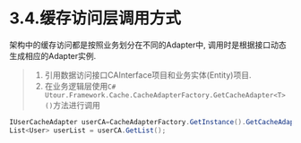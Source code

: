 # 3.4.缓存访问层调用方式
架构中的缓存访问都是按照业务划分在不同的Adapter中, 调用时是根据接口动态生成相应的Adapter实例.
>1. 引用数据访问接口CAInterface项目和业务实体(Entity)项目.
>3. 在业务逻辑层使用```C# Utour.Framework.Cache.CacheAdapterFactory.GetCacheAdapter<T>()```方法进行调用
```C#
IUserCacheAdapter userCA=CacheAdapterFactory.GetInstance().GetCacheAdapter<IUserCacheAdapter>();
List<User> userList = userCA.GetList();
 ```

